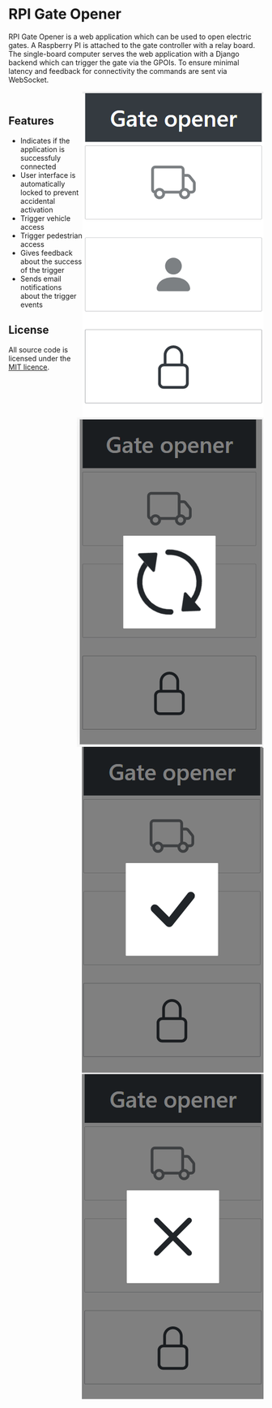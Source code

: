 # RPI Gate Opener

RPI Gate Opener is a web application which can be used to open electric gates.
A Raspberry PI is attached to the gate controller with a relay board.
The single-board computer serves the web application with a Django backend which can trigger the gate via the GPOIs.
To ensure minimal latency and feedback for connectivity the commands are sent via WebSocket.

<img align="right" src="doc/gateOpener.png"/>
<img align="right" src="doc/gateOpenerLoading.png"/>
<img align="right" src="doc/gateOpenerOk.png"/>
<img align="right" src="doc/gateOpenerError.png"/>
<br />

## Features
- Indicates if the application is successfuly connected
- User interface is automatically locked to prevent accidental activation
- Trigger vehicle access
- Trigger pedestrian access
- Gives feedback about the success of the trigger
- Sends email notifications about the trigger events

## License

All source code is licensed under the [MIT licence][mit].


[mit]: https://opensource.org/licenses/MIT
